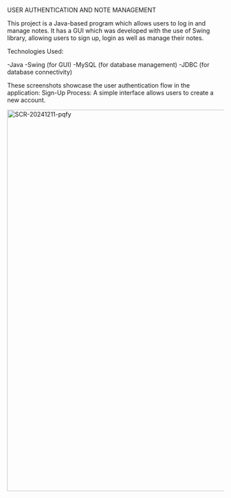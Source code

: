 USER AUTHENTICATION AND NOTE MANAGEMENT 

This project is a Java-based program which allows users to log in and manage notes. It has a GUI which was developed with the use of Swing library, allowing users to sign up, login as well as manage their notes.

Technologies Used:

-Java
-Swing (for GUI)
-MySQL (for database management)
-JDBC (for database connectivity)

These screenshots showcase the user authentication flow in the application:
Sign-Up Process: A simple interface allows users to create a new account.

<img width="885" alt="SCR-20241211-pqfy" src="https://github.com/user-attachments/assets/7e21bb3f-fafd-4b5e-b2e1-62f76d9fe564" />



